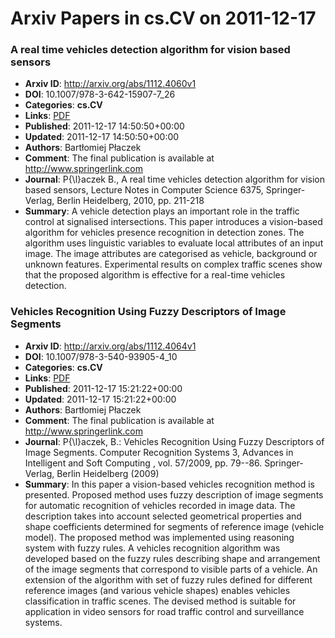 # Arxiv Papers in cs.CV on 2011-12-17
### A real time vehicles detection algorithm for vision based sensors
- **Arxiv ID**: http://arxiv.org/abs/1112.4060v1
- **DOI**: 10.1007/978-3-642-15907-7_26
- **Categories**: **cs.CV**
- **Links**: [PDF](http://arxiv.org/pdf/1112.4060v1)
- **Published**: 2011-12-17 14:50:50+00:00
- **Updated**: 2011-12-17 14:50:50+00:00
- **Authors**: Bartłomiej Płaczek
- **Comment**: The final publication is available at http://www.springerlink.com
- **Journal**: P{\l}aczek B., A real time vehicles detection algorithm for vision
  based sensors, Lecture Notes in Computer Science 6375, Springer-Verlag,
  Berlin Heidelberg, 2010, pp. 211-218
- **Summary**: A vehicle detection plays an important role in the traffic control at signalised intersections. This paper introduces a vision-based algorithm for vehicles presence recognition in detection zones. The algorithm uses linguistic variables to evaluate local attributes of an input image. The image attributes are categorised as vehicle, background or unknown features. Experimental results on complex traffic scenes show that the proposed algorithm is effective for a real-time vehicles detection.



### Vehicles Recognition Using Fuzzy Descriptors of Image Segments
- **Arxiv ID**: http://arxiv.org/abs/1112.4064v1
- **DOI**: 10.1007/978-3-540-93905-4_10
- **Categories**: **cs.CV**
- **Links**: [PDF](http://arxiv.org/pdf/1112.4064v1)
- **Published**: 2011-12-17 15:21:22+00:00
- **Updated**: 2011-12-17 15:21:22+00:00
- **Authors**: Bartłomiej Płaczek
- **Comment**: The final publication is available at http://www.springerlink.com
- **Journal**: P{\l}aczek, B.: Vehicles Recognition Using Fuzzy Descriptors of
  Image Segments. Computer Recognition Systems 3, Advances in Intelligent and
  Soft Computing , vol. 57/2009, pp. 79--86. Springer-Verlag, Berlin Heidelberg
  (2009)
- **Summary**: In this paper a vision-based vehicles recognition method is presented. Proposed method uses fuzzy description of image segments for automatic recognition of vehicles recorded in image data. The description takes into account selected geometrical properties and shape coefficients determined for segments of reference image (vehicle model). The proposed method was implemented using reasoning system with fuzzy rules. A vehicles recognition algorithm was developed based on the fuzzy rules describing shape and arrangement of the image segments that correspond to visible parts of a vehicle. An extension of the algorithm with set of fuzzy rules defined for different reference images (and various vehicle shapes) enables vehicles classification in traffic scenes. The devised method is suitable for application in video sensors for road traffic control and surveillance systems.



